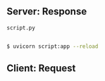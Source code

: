 
## Server: Response
`script.py`
```python
```
```bash
$ uvicorn script:app --reload
```

## Client: Request

```kts
```
```kts
```
